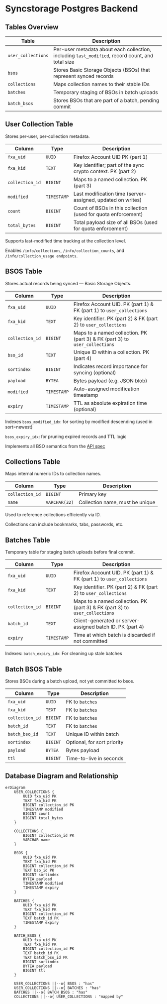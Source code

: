 # Syncstorage Postgres Backend

## Tables Overview
| Table              | Description                                                                                      |
| ------------------ | ------------------------------------------------------------------------------------------------ |
| `user_collections` | Per-user metadata about each collection, including `last_modified`, record count, and total size |
| `bsos`             | Stores Basic Storage Objects (BSOs) that represent synced records                                |
| `collections`      | Maps collection names to their stable IDs                                                        |
| `batches`          | Temporary staging of BSOs in batch uploads                                                       |
| `batch_bsos`       | Stores BSOs that are part of a batch, pending commit                                             |

## User Collection Table
Stores per-user, per-collection metadata.

| Column          | Type        | Description                                                           |
| --------------- | ----------- | --------------------------------------------------------------------- |
| `fxa_uid`       | `UUID`      | Firefox Account UID PK (part 1)                              |
| `fxa_kid`       | `TEXT`      | Key identifier; part of the sync crypto context. PK (part 2) |
| `collection_id` | `BIGINT`    | Maps to a named collection. PK (part 3)                       |
| `modified`      | `TIMESTAMP` | Last modification time (server-assigned, updated on writes)           |
| `count`         | `BIGINT`    | Count of BSOs in this collection (used for quota enforcement)         |
| `total_bytes`   | `BIGINT`    | Total payload size of all BSOs (used for quota enforcement)     

Supports last-modified time tracking at the collection level.

Enables `/info/collections`, `/info/collection_counts`, and `/info/collection_usage endpoints`.

## BSOS Table
Stores actual records being synced — Basic Storage Objects.

| Column          | Type        | Description                                        |
| --------------- | ----------- | -------------------------------------------------- |
| `fxa_uid`       | `UUID`      | Firefox Account UID. PK (part 1) & FK (part 1) to `user_collections` |
| `fxa_kid`       | `TEXT`      | Key identifier. PK (part 2) & FK (part 2) to `user_collections`      |
| `collection_id` | `BIGINT`    | Maps to a named collection. PK (part 3) & FK (part 3) to `user_collections`                           |
| `bso_id`        | `TEXT`      | Unique ID within a collection. PK (part 4) |
| `sortindex`     | `BIGINT`    | Indicates record importance for syncing (optional) |
| `payload`       | `BYTEA`     | Bytes payload (e.g. JSON blob)                     |
| `modified`      | `TIMESTAMP` | Auto-assigned modification timestamp               |
| `expiry`        | `TIMESTAMP` | TTL as absolute expiration time (optional)         |

Indexes
`bsos_modified_idx`: for sorting by modified descending (used in sort=newest)

`bsos_expiry_idx`: for pruning expired records and TTL logic

Implements all BSO semantics from the [API spec](https://mozilla-services.readthedocs.io/en/latest/storage/apis-1.5.html#basic-storage-object)

## Collections Table
Maps internal numeric IDs to collection names.

| Column          | Type          | Description                     |
| --------------- | ------------- | ------------------------------- |
| `collection_id` | `BIGINT`      | Primary key                     |
| `name`          | `VARCHAR(32)` | Collection name, must be unique |

Used to reference collections efficiently via ID.

Collections can include bookmarks, tabs, passwords, etc.

## Batches Table
Temporary table for staging batch uploads before final commit.

| Column          | Type        | Description                                       |
| --------------- | ----------- | ------------------------------------------------- |
| `fxa_uid`       | `UUID`      | Firefox Account UID. PK (part 1) & FK (part 1) to `user_collections`        |
| `fxa_kid`       | `TEXT`      | Key identifier. PK (part 2) & FK (part 2) to `user_collections`             |
| `collection_id` | `BIGINT`    | Maps to a named collection. PK (part 3) & FK (part 3) to `user_collections` |
| `batch_id`      | `TEXT`      | Client-generated or server-assigned batch ID. PK (part 4)  |
| `expiry`        | `TIMESTAMP` | Time at which batch is discarded if not committed |

Indexes:
`batch_expiry_idx`: For cleaning up stale batches

## Batch BSOS Table
Stores BSOs during a batch upload, not yet committed to bsos.

| Column          | Type     | Description                 |
| --------------- | -------- | --------------------------- |
| `fxa_uid`       | `UUID`   | FK to `batches`             |
| `fxa_kid`       | `TEXT`   | FK to `batches`             |
| `collection_id` | `BIGINT` | FK to `batches`             |
| `batch_id`      | `TEXT`   | FK to `batches`             |
| `batch_bso_id`  | `TEXT`   | Unique ID within batch      |
| `sortindex`     | `BIGINT` | Optional, for sort priority |
| `payload`       | `BYTEA`  | Bytes payload               |
| `ttl`           | `BIGINT` | Time-to-live in seconds     |

## Database Diagram and Relationship
```mermaid
erDiagram
    USER_COLLECTIONS {
        UUID fxa_uid PK
        TEXT fxa_kid PK
        BIGINT collection_id PK
        TIMESTAMP modified
        BIGINT count
        BIGINT total_bytes
    }

    COLLECTIONS {
        BIGINT collection_id PK
        VARCHAR name
    }

    BSOS {
        UUID fxa_uid PK
        TEXT fxa_kid PK
        BIGINT collection_id PK
        TEXT bso_id PK
        BIGINT sortindex
        BYTEA payload
        TIMESTAMP modified
        TIMESTAMP expiry
    }

    BATCHES {
        UUID fxa_uid PK
        TEXT fxa_kid PK
        BIGINT collection_id PK
        TEXT batch_id PK
        TIMESTAMP expiry
    }

    BATCH_BSOS {
        UUID fxa_uid PK
        TEXT fxa_kid PK
        BIGINT collection_id PK
        TEXT batch_id PK
        TEXT batch_bso_id PK
        BIGINT sortindex
        BYTEA payload
        BIGINT ttl
    }

    USER_COLLECTIONS ||--o{ BSOS : "has"
    USER_COLLECTIONS ||--o{ BATCHES : "has"
    BATCHES ||--o{ BATCH_BSOS : "has"
    COLLECTIONS ||--o{ USER_COLLECTIONS : "mapped by"
```

